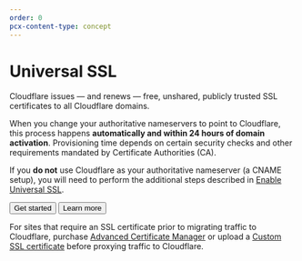 ```yaml
---
order: 0
pcx-content-type: concept
---
```


# Universal SSL

Cloudflare issues — and renews — free, unshared, publicly trusted SSL certificates to all Cloudflare domains.

When you change your authoritative nameservers to point to Cloudflare, this process happens **automatically and within 24 hours of domain activation**. Provisioning time depends on certain security checks and other requirements mandated by Certificate Authorities (CA).

If you **do not** use Cloudflare as your authoritative nameserver (a CNAME setup), you will need to perform the additional steps described in [Enable Universal SSL](enable-universal-ssl#non-authoritative-partial-domains).

<ButtonGroup>
    <Button type='primary' href='enable-universal-ssl'>Get started</Button>
    <Button type='secondary' href="https://www.cloudflare.com/learning/ssl/what-is-an-ssl-certificate/">Learn more</Button>
</ButtonGroup>

<Aside type="note">

For sites that require an SSL certificate prior to migrating traffic to Cloudflare, purchase <a href="../advanced-certificate-manager">Advanced Certificate Manager</a> or upload a <a href="../custom-certificates">Custom SSL certificate</a> before proxying traffic to Cloudflare.

</Aside>